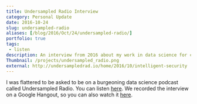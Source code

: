 ```yaml
---
title: Undersampled Radio Interview
category: Personal Update
date: 2016-10-24
slug: undersampled-radio
aliases: [/blog/2016/Oct/24/undersampled-radio/]
portfolio: true
tags:
 - listen
description: An interview from 2016 about my work in data science for cybersecurity.
Thumbnail: /projects/undersampled_radio.png
external: http://undersampledrad.io/home/2016/10/intelligent-security
---
```


I was flattered to be asked to be on a burgeoning data science podcast called Undersampled Radio. You can listen [here](http://undersampledrad.io/home/2016/10/intelligent-security). We recorded the interview on a Google Hangout, so you can also watch it [here](https://youtu.be/q4e_hBUd6zI).
